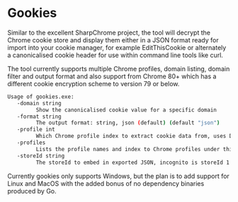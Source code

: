# Gookies

Similar to the excellent SharpChrome project, the tool will decrypt the Chrome cookie store and display them either in a JSON format ready for import into your cookie manager, for example EditThisCookie or alternately a canonicalised cookie header for use within command line tools like curl.

The tool currently supports multiple Chrome profiles, domain listing, domain filter and output format and also support from Chrome 80+ which has a different cookie encryption scheme to version 79 or below.

```bash
Usage of gookies.exe:
   -domain string
         Show the canonicalised cookie value for a specific domain
   -format string
         The output format: string, json (default) (default "json")
   -profile int
         Which Chrome profile index to extract cookie data from, uses Default when not specified
   -profiles
         Lists the profile names and index to Chrome profiles under this account
   -storeId string
         The storeId to embed in exported JSON, incognito is storeId 1 in Chrome (default "0")
```
Currently gookies only supports Windows, but the plan is to add support for Linux and MacOS with the added bonus of no dependency binaries produced by Go.

